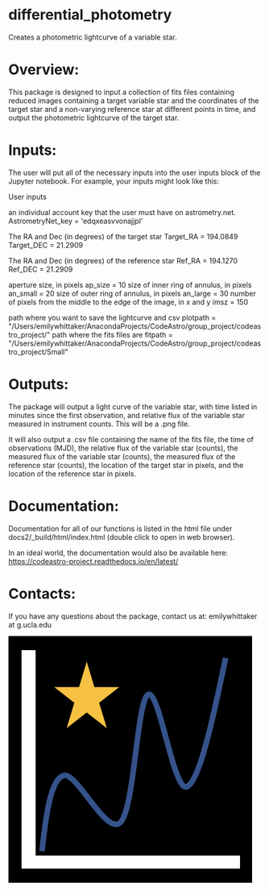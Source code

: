 # differential_photometry

Creates a photometric lightcurve of a variable star.


# Overview:
This package is designed to input a collection of fits files containing 
reduced images containing a target variable star and the coordinates of the 
target star and a non-varying reference star at different points in time, and
output the photometric lightcurve of the target star.  


# Inputs: 
The user will put all of the necessary inputs into the user inputs 
block of the Jupyter notebook.  For example, your inputs might look
like this:

User inputs

an individual account key that the user must have on astrometry.net.
AstrometryNet_key = 'edqxeasvvonajjpl'   

The RA and Dec (in degrees) of the target star
Target_RA = 194.0849 
Target_DEC = 21.2909

The RA and Dec (in degrees) of the reference star
Ref_RA = 194.1270
Ref_DEC = 21.2909

aperture size, in pixels
ap_size = 10 
size of inner ring of annulus, in pixels
an_small = 20 
size of outer ring of annulus, in pixels
an_large = 30 
number of pixels from the middle to the edge of the image, in x and y
imsz = 150 

path where you want to save the lightcurve and csv
plotpath = "/Users/emilywhittaker/AnacondaProjects/CodeAstro/group_project/codeastro_project/" 
path where the fits files are
fitpath = "/Users/emilywhittaker/AnacondaProjects/CodeAstro/group_project/codeastro_project/Small" 


# Outputs:
The package will output a light curve of the variable star, with 
time listed in minutes since the first observation, and relative flux 
of the variable star measured in instrument counts.  This will be a 
.png file.

It will also output a .csv file containing the name of the fits file, the 
time of observations (MJD), the relative flux of the variable star (counts), 
the measured flux of the variable star (counts), the measured flux of the 
reference star (counts), the location of the target star in pixels, and the 
location of the reference star in pixels.

# Documentation:
Documentation for all of our functions is listed in the html file under
docs2/_build/html/index.html (double click to open in web browser).

In an ideal world, the documentation would also be available here: 
https://codeastro-project.readthedocs.io/en/latest/ 

# Contacts:
If you have any questions about the package, contact us at:
emilywhittaker at g.ucla.edu

![logo](https://github.com/emilywhittaker1/codeastro_project/blob/main/differential_photometry_logo.png?raw=true)
